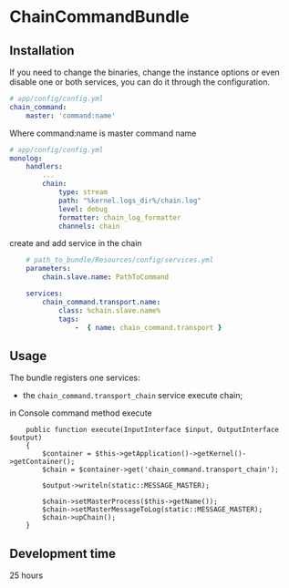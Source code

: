ChainCommandBundle
==================

Installation
------------


If you need to change the binaries, change the instance options or even disable one or both services, you can do it through the configuration.

```yaml
# app/config/config.yml
chain_command:
    master: 'command:name'
```

Where command:name is master command name

```yaml
# app/config/config.yml
monolog:
    handlers:
        ...
        chain:
            type: stream
            path: "%kernel.logs_dir%/chain.log"
            level: debug
            formatter: chain_log_formatter
            channels: chain
```

create and add service in the chain
```yaml
    # path_to_bundle/Resources/config/services.yml
    parameters:
        chain.slave.name: PathToCommand

    services:
        chain_command.transport.name:
            class: %chain.slave.name%
            tags:
                -  { name: chain_command.transport }
```

Usage
-----

The bundle registers one services:

 - the `chain_command.transport_chain` service execute chain;

 in Console command method execute

        public function execute(InputInterface $input, OutputInterface $output)
        {
            $container = $this->getApplication()->getKernel()->getContainer();
            $chain = $container->get('chain_command.transport_chain');

            $output->writeln(static::MESSAGE_MASTER);

            $chain->setMasterProcess($this->getName());
            $chain->setMasterMessageToLog(static::MESSAGE_MASTER);
            $chain->upChain();
        }

Development time
----------------
25 hours